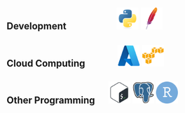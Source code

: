 #

## Development $~~~~~~~~~~~~~~~~~~~~~$ <img src="https://github.com/devicons/devicon/blob/master/icons/python/python-original.svg" height=50 /> <img src="https://github.com/devicons/devicon/blob/master/icons/apache/apache-original.svg" height=50 /> 

## Cloud Computing $~~~~~~~~~~~~~$ <img src="https://github.com/devicons/devicon/blob/master/icons/azure/azure-original.svg" height=50 /> <img src="https://github.com/devicons/devicon/blob/master/icons/amazonwebservices/amazonwebservices-original.svg" height=50 />

## Other Programming $~~~~$ <img src="https://github.com/devicons/devicon/blob/master/icons/bash/bash-original.svg" height=50 /> <img src="https://github.com/devicons/devicon/blob/master/icons/postgresql/postgresql-original.svg" height=50 /> <img src="https://github.com/devicons/devicon/blob/master/icons/rstudio/rstudio-original.svg" height=50 />
